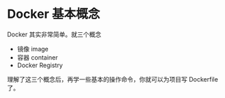 # Docker 基本概念

Docker 其实非常简单。就三个概念

- 镜像 image
- 容器 container
- Docker Registry

理解了这三个概念后，再学一些基本的操作命令，你就可以为项目写 Dockerfile 了。
